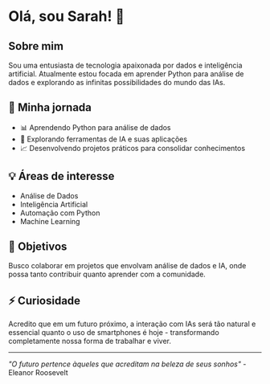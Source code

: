 # Olá, sou Sarah! 👋

## Sobre mim
Sou uma entusiasta de tecnologia apaixonada por dados e inteligência artificial. Atualmente estou focada em aprender Python para análise de dados e explorando as infinitas possibilidades do mundo das IAs.

## 🚀 Minha jornada
- 📊 Aprendendo Python para análise de dados
- 🤖 Explorando ferramentas de IA e suas aplicações
- 📈 Desenvolvendo projetos práticos para consolidar conhecimentos

## 💡 Áreas de interesse
- Análise de Dados
- Inteligência Artificial
- Automação com Python
- Machine Learning

## 🎯 Objetivos
Busco colaborar em projetos que envolvam análise de dados e IA, onde possa tanto contribuir quanto aprender com a comunidade.

## ⚡ Curiosidade
Acredito que em um futuro próximo, a interação com IAs será tão natural e essencial quanto o uso de smartphones é hoje - transformando completamente nossa forma de trabalhar e viver.


---
*"O futuro pertence àqueles que acreditam na beleza de seus sonhos"* - Eleanor Roosevelt

<!---
Sarah-Orbite/Sarah-Orbite is a ✨ special ✨ repository because its `README.md` (this file) appears on your GitHub profile.
You can click the Preview link to take a look at your changes.
--->
